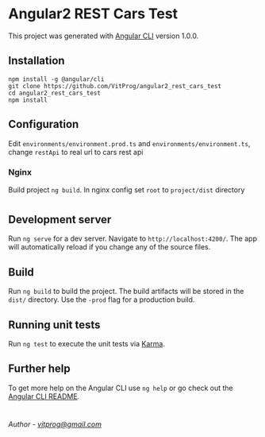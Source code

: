 # Angular2 REST Cars Test

This project was generated with [Angular CLI](https://github.com/angular/angular-cli) version 1.0.0.

## Installation
```
npm install -g @angular/cli
git clone https://github.com/VitProg/angular2_rest_cars_test
cd angular2_rest_cars_test
npm install
```

## Configuration
Edit `environments/environment.prod.ts` and `environments/environment.ts`, change `restApi` to real url to cars rest api 

### Nginx
Build project `ng build`. In nginx config set `root` to `project/dist` directory


#


## Development server

Run `ng serve` for a dev server. Navigate to `http://localhost:4200/`. The app will automatically reload if you change any of the source files.

## Build

Run `ng build` to build the project. The build artifacts will be stored in the `dist/` directory. Use the `-prod` flag for a production build.

## Running unit tests

Run `ng test` to execute the unit tests via [Karma](https://karma-runner.github.io).

## Further help

To get more help on the Angular CLI use `ng help` or go check out the [Angular CLI README](https://github.com/angular/angular-cli/blob/master/README.md).


#
*Author - [vitprog@gmail.com](mailto:vitprog@gmail.com)*